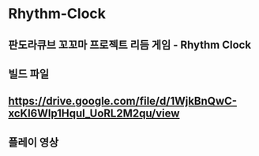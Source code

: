 # Rhythm-Clock
판도라큐브 꼬꼬마 프로젝트 리듬 게임 - Rhythm Clock
----------------------------------------------------

## 빌드 파일
https://drive.google.com/file/d/1WjkBnQwC-xcKI6Wlp1Hqul_UoRL2M2qu/view
-----------------------------------------------------------------------------

## 플레이 영상
